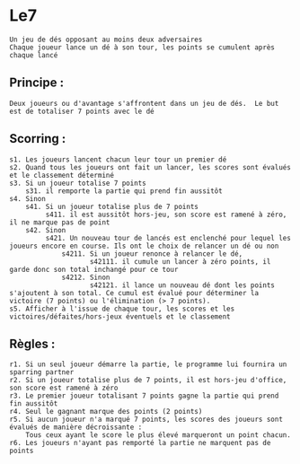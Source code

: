 # Le7
    Un jeu de dés opposant au moins deux adversaires
    Chaque joueur lance un dé à son tour, les points se cumulent après chaque lancé

## Principe :
    Deux joueurs ou d'avantage s'affrontent dans un jeu de dés.  Le but est de totaliser 7 points avec le dé

## Scorring :
    s1. Les joueurs lancent chacun leur tour un premier dé
    s2. Quand tous les joueurs ont fait un lancer, les scores sont évalués et le classement déterminé
    s3. Si un joueur totalise 7 points 
        s31. il remporte la partie qui prend fin aussitôt
    s4. Sinon
        s41. Si un joueur totalise plus de 7 points
             s411. il est aussitôt hors-jeu, son score est ramené à zéro, il ne marque pas de point
        s42. Sinon
             s421. Un nouveau tour de lancés est enclenché pour lequel les joueurs encore en course. Ils ont le choix de relancer un dé ou non
                 s4211. Si un joueur renonce à relancer le dé, 
                        s42111. il cumule un lancer à zéro points, il garde donc son total inchangé pour ce tour
                 s4212. Sinon
                        s42121. il lance un nouveau dé dont les points s'ajoutent à son total. Ce cumul est évalué pour déterminer la victoire (7 points) ou l'élimination (> 7 points).
    s5. Afficher à l'issue de chaque tour, les scores et les victoires/défaites/hors-jeux éventuels et le classement

## Règles :
    r1. Si un seul joueur démarre la partie, le programme lui fournira un sparring partner
    r2. Si un joueur totalise plus de 7 points, il est hors-jeu d'office, son score est ramené à zéro
    r3. Le premier joueur totalisant 7 points gagne la partie qui prend fin aussitôt
    r4. Seul le gagnant marque des points (2 points)
    r5. Si aucun joueur n'a marqué 7 points, les scores des joueurs sont évalués de manière décroissante :
        Tous ceux ayant le score le plus élevé marqueront un point chacun.
    r6. Les joueurs n'ayant pas remporté la partie ne marquent pas de points
